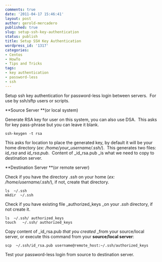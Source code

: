 ```yaml
---
comments: true
date: '2011-04-17 15:46:41'
layout: post
author: gerold-mercadero
published: true
slug: setup-ssh-key-authentication
status: publish
title: Setup SSH Key Authentication
wordpress_id: '1317'
categories:
- Centos
- HowTo
- Tips and Tricks
tags:
- key authentication
- password-less
- ssh
---
```


Setup ssh key authentication for password-less login between servers.  For use by ssh/sftp users or scripts.

**Source Server **(or local system)

Generate RSA key for user on this system, you can also use DSA.  This asks for key pass-phrase but you can leave it blank.

```
ssh-keygen -t rsa
```

This asks for location to place the generated key, by default it will be your home directory (_ex: /home/your_username/.ssh/_).  This generates two files:  _id_rsa_ and _id_rsa.pub_.  Content of _id_rsa.pub _is what we need to copy to destination server.

**Destination Server **(or remote server)

Check if you have the directory _.ssh_ on your home (_ex: /home/username/.ssh/_), if not, create that directory.

```
ls  ~/.ssh
mkdir  ~/.ssh
```
Check if you have existing file _authorized_keys _on your _.ssh_ directory, if not create it.

```
ls  ~/.ssh/ authorized_keys
touch   ~/.ssh/ authorized_keys
```

Copy content of _id_rsa.pub _that you created_ _from your source/local server, or execute this command from your **source/local server**:

```
scp  ~/.ssh/id_rsa.pub username@remote_host:~/.ssh/authorized_keys
```

Test your password-less login from source to destination server.
